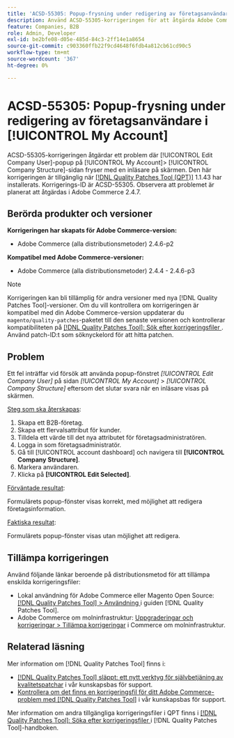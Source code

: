 ```yaml
---
title: 'ACSD-55305: Popup-frysning under redigering av företagsanvändare i [!UICONTROL My Account]'
description: Använd ACSD-55305-korrigeringen för att åtgärda Adobe Commerce-problemet där [!UICONTROL Edit Company User]-popup på [!UICONTROL My Account] &gt; [!UICONTROL Company Structure] -sidan fryser med en inläsare på skärmen.
feature: Companies, B2B
role: Admin, Developer
exl-id: be2bfe08-d05e-485d-84c3-2ff14e1a8654
source-git-commit: c903360ffb22f9cd4648f6fdb4a812cb61cd90c5
workflow-type: tm+mt
source-wordcount: '367'
ht-degree: 0%

---
```


# ACSD-55305: Popup-frysning under redigering av företagsanvändare i [!UICONTROL My Account]

ACSD-55305-korrigeringen åtgärdar ett problem där [!UICONTROL Edit Company User]-popup på [!UICONTROL My Account]> [!UICONTROL Company Structure]-sidan fryser med en inläsare på skärmen. Den här korrigeringen är tillgänglig när [[!DNL Quality Patches Tool (QPT)]](/help/announcements/adobe-commerce-announcements/magento-quality-patches-released-new-tool-to-self-serve-quality-patches.md) 1.1.43 har installerats. Korrigerings-ID är ACSD-55305. Observera att problemet är planerat att åtgärdas i Adobe Commerce 2.4.7.

## Berörda produkter och versioner

**Korrigeringen har skapats för Adobe Commerce-version:**

* Adobe Commerce (alla distributionsmetoder) 2.4.6-p2

**Kompatibel med Adobe Commerce-versioner:**

* Adobe Commerce (alla distributionsmetoder) 2.4.4 - 2.4.6-p3

>[!NOTE]
>
>Korrigeringen kan bli tillämplig för andra versioner med nya [!DNL Quality Patches Tool]-versioner. Om du vill kontrollera om korrigeringen är kompatibel med din Adobe Commerce-version uppdaterar du `magento/quality-patches`-paketet till den senaste versionen och kontrollerar kompatibiliteten på [[!DNL Quality Patches Tool]: Sök efter korrigeringsfiler ](https://experienceleague.adobe.com/tools/commerce-quality-patches/index.html). Använd patch-ID:t som söknyckelord för att hitta patchen.

## Problem

Ett fel inträffar vid försök att använda popup-fönstret *[!UICONTROL Edit Company User]* på sidan *[!UICONTROL My Account]* > *[!UICONTROL Company Structure]* eftersom det slutar svara när en inläsare visas på skärmen.

<u>Steg som ska återskapas</u>:

1. Skapa ett B2B-företag.
1. Skapa ett flervalsattribut för kunder.
1. Tilldela ett värde till det nya attributet för företagsadministratören.
1. Logga in som företagsadministratör.
1. Gå till [!UICONTROL account dashboard] och navigera till **[!UICONTROL Company Structure]**.
1. Markera användaren.
1. Klicka på **[!UICONTROL Edit Selected]**.

<u>Förväntade resultat</u>:

Formulärets popup-fönster visas korrekt, med möjlighet att redigera företagsinformation.

<u>Faktiska resultat</u>:

Formulärets popup-fönster visas utan möjlighet att redigera.

## Tillämpa korrigeringen

Använd följande länkar beroende på distributionsmetod för att tillämpa enskilda korrigeringsfiler:

* Lokal användning för Adobe Commerce eller Magento Open Source: [[!DNL Quality Patches Tool] > Användning ](https://experienceleague.adobe.com/docs/commerce-operations/tools/quality-patches-tool/usage.html) i guiden [!DNL Quality Patches Tool].
* Adobe Commerce om molninfrastruktur: [Uppgraderingar och korrigeringar > Tillämpa korrigeringar](https://experienceleague.adobe.com/docs/commerce-cloud-service/user-guide/develop/upgrade/apply-patches.html) i Commerce om molninfrastruktur.

## Relaterad läsning

Mer information om [!DNL Quality Patches Tool] finns i:

* [[!DNL Quality Patches Tool] släppt: ett nytt verktyg för självbetjäning av kvalitetspatchar](/help/announcements/adobe-commerce-announcements/magento-quality-patches-released-new-tool-to-self-serve-quality-patches.md) i vår kunskapsbas för support.
* [Kontrollera om det finns en korrigeringsfil för ditt Adobe Commerce-problem med  [!DNL Quality Patches Tool]](/help/support-tools/patches-available-in-qpt-tool/check-patch-for-magento-issue-with-magento-quality-patches.md) i vår kunskapsbas för support.

Mer information om andra tillgängliga korrigeringsfiler i QPT finns i [[!DNL Quality Patches Tool]: Söka efter korrigeringsfiler ](https://experienceleague.adobe.com/tools/commerce-quality-patches/index.html) i [!DNL Quality Patches Tool]-handboken.
